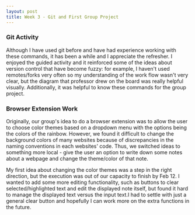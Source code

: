 ```yaml
---
layout: post
title: Week 3 - Git and First Group Project
---
```


### Git Activity
 
 Although I have used git before and have had experience working with these commands, it has been a while and I appreciate the refresher. I enjoyed the guided activity and it reinforced some of the ideas about version control that have become fuzzy: for example, I haven't used remotes/forks very often so my understanding of the work flow wasn't very clear, but the diagram that professor drew on the board was really helpful visually. Additionally, it was helpful to know these commands for the group project.

 ### Browser Extension Work

 Originally, our group's idea to do a browser extension was to allow the user to choose color themes based on a dropdown menu with the options being the colors of the rainbow. However, we found it difficult to change the background colors of many websites because of discrepancies in the naming conventions in each websites' code. Thus, we switched ideas to something more local - give the user an option to write down some notes about a webpage and change the theme/color of that note.

 My first idea about changing the color themes was a step in the right direction, but the execution was out of our capacity to finish by Feb 12. I wanted to add some more editing functionality, such as buttons to clear selected/highlighted text and edit the displayed note itself, but found it hard to manage the displayed text versus the input text.I had to settle with just a general clear button and hopefully I can work more on the extra functions in the future. 